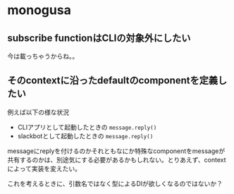 # monogusa

## subscribe functionはCLIの対象外にしたい

今は載っちゃうからね。。

## そのcontextに沿ったdefaultのcomponentを定義したい

例えば以下の様な状況

- CLIアプリとして起動したときの `message.reply()`
- slackbotとして起動したときの `message.reply()`

messageにreplyを付けるのかそれともなにか特殊なcomponentをmessageが共有するのかは、別途気にする必要があるかもしれない。とりあえず、contextによって実装を変えたい。

これを考えるときに、引数名ではなく型によるDIが欲しくなるのではないか？

